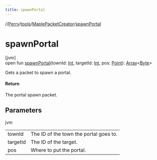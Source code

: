 ```yaml
---
title: spawnPortal
---
```

//[Perry](../../../index.html)/[tools](../index.html)/[MaplePacketCreator](index.html)/[spawnPortal](spawn-portal.html)



# spawnPortal



[jvm]\
open fun [spawnPortal](spawn-portal.html)(townId: [Int](https://kotlinlang.org/api/latest/jvm/stdlib/kotlin/-int/index.html), targetId: [Int](https://kotlinlang.org/api/latest/jvm/stdlib/kotlin/-int/index.html), pos: [Point](https://docs.oracle.com/javase/8/docs/api/java/awt/Point.html)): [Array](https://kotlinlang.org/api/latest/jvm/stdlib/kotlin/-array/index.html)<[Byte](https://kotlinlang.org/api/latest/jvm/stdlib/kotlin/-byte/index.html)>



Gets a packet to spawn a portal.



#### Return



The portal spawn packet.



## Parameters


jvm

| | |
|---|---|
| townId | The ID of the town the portal goes to. |
| targetId | The ID of the target. |
| pos | Where to put the portal. |




